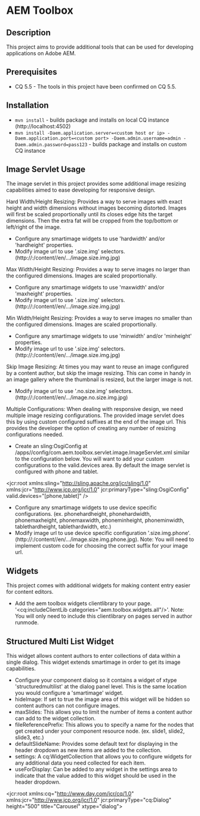 # AEM Toolbox

## Description

This project aims to provide additional tools that can be used for developing applications on Adobe AEM.

## Prerequisites

* CQ 5.5 - The tools in this project have been confirmed on CQ 5.5.

## Installation

* `mvn install` - builds package and installs on local CQ instance (http://localhost:4502)
* `mvn install -Daem.application.server=<custom host or ip> -Daem.application.port=<custom port> -Daem.admin.username=admin -Daem.admin.password=pass123` - builds package and installs on custom CQ instance

## Image Servlet Usage

The image servlet in this project provides some additional image resizing capabilities aimed to ease developing for responsive design.

Hard Width/Height Resizing:
Provides a way to serve images with exact height and width dimensions without images becoming distorted.  Images will first be scaled proportionally until its closes edge hits the target dimensions.  Then the extra fat will be cropped from the top/bottom or left/right of the image.

* Configure any smartimage widgets to use 'hardwidth' and/or 'hardheight' properties.
* Modify image url to use '.size.img' selectors. (http://<host>:<port>/content/<app>/en/.../image.size.img.jpg)

Max Width/Height Resizing:
Provides a way to serve images no larger than the configured dimensions.  Images are scaled proportionally.

* Configure any smartimage widgets to use 'maxwidth' and/or 'maxheight' properties.
* Modify image url to use '.size.img' selectors. (http://<host>:<port>/content/<app>/en/.../image.size.img.jpg)

Min Width/Height Resizing:
Provides a way to serve images no smaller than the configured dimensions.  Images are scaled proportionally.

* Configure any smartimage widgets to use 'minwidth' and/or 'minheight' properties.
* Modify image url to use '.size.img' selectors. (http://<host>:<port>/content/<app>/en/.../image.size.img.jpg)

Skip Image Resizing:
At times you may want to reuse an image configured by a content author, but skip the image resizing.  This can come in handy in an image gallery where the thumbnail is resized, but the larger image is not.

* Modify image url to use '.no.size.img' selectors. (http://<host>:<port>/content/<app>/en/.../image.no.size.img.jpg)

Multiple Configurations:
When dealing with responsive design, we need multiple image resizing configurations.  The provided image servlet does this by using custom configured suffixes at the end of the image url.  This provides the developer the option of creating any number of resizing configurations needed.

* Create an sling:OsgiConfig at /apps/<app>/config/com.aem.toolbox.servlet.image.ImageServlet.xml similar to the configuration below.  You will want to add your custom configurations to the valid.devices area.  By default the image servlet is configured with phone and tablet.
<?xml version="1.0" encoding="UTF-8"?>
<jcr:root xmlns:sling="http://sling.apache.org/jcr/sling/1.0" xmlns:jcr="http://www.jcp.org/jcr/1.0"
	jcr:primaryType="sling:OsgiConfig"
	valid.devices="[phone,tablet]" />
* Configure any smartimage widgets to use device specific configurations. (ex. phonehardheight, phonehardwidth, phonemaxheight, phonemaxwidth, phoneminheight, phoneminwidth, tablethardheight, tablethardwidth, etc.)
* Modify image url to use device specific configuration '.size.img.phone'. (http://<host>:<port>/content/<app>/en/.../image.size.img.phone.jpg).  Note: You will need to implement custom code for choosing the correct suffix for your image url.

## Widgets

This project comes with additional widgets for making content entry easier for content editors.

* Add the aem toolbox widgets clientlibrary to your page.  '<cq:includeClientLib categories="aem.toolbox.widgets.all"/>'.  Note:  You will only need to include this clientlibrary on pages served in author runmode.

## Structured Multi List Widget

This widget allows content authors to enter collections of data within a single dialog.  This widget extends smartimage in order to get its image capabilities.

* Configure your component dialog so it contains a widget of xtype 'structuredmultilist' at the dialog panel level.  This is the same location you would configure a 'smartimage' widget.
* hideImage:  If set to true the image area of this widget will be hidden so content authors can not configure images.
* maxSlides:  This allows you to limit the number of items a content author can add to the widget collection.
* fileReferencePrefix:  This allows you to specify a name for the nodes that get created under your component resource node. (ex. slide1, slide2, slide3, etc.)
* defaultSlideName:  Provides some default text for displaying in the header dropdown as new items are added to the collection.
* settings:  A cq:WidgetCollection that allows you to configure widgets for any additional data you need collected for each item.
* useForDisplay:  Can be added to any widget in the settings area to indicate that the value added to this widget should be used in the header dropdown.

<?xml version="1.0" encoding="UTF-8"?>
<jcr:root xmlns:cq="http://www.day.com/jcr/cq/1.0" xmlns:jcr="http://www.jcp.org/jcr/1.0"
	jcr:primaryType="cq:Dialog"
	height="500"
	title="Carousel"
	xtype="dialog">
	<items jcr:primaryType="cq:TabPanel">
		<items jcr:primaryType="cq:WidgetCollection">
			<carouselslides
				jcr:primaryType="cq:Widget"
				ddGroups="media"
				requestSuffix=".img.png"
				title="Carousel Slides"
				hideImage="{Boolean}false"
				maxSlides="5"
				fileReferencePrefix="./slide$"
				defaultSlideName="New Slide"
				xtype="structuredmultilist">
				<settings jcr:primaryType="cq:WidgetCollection">
					<featuretext
						jcr:primaryType="cq:Widget"
						anchor="94%"
						allowBlank="{Boolean}false"
						fieldLabel="Feature Text"
						defaultValue="Featured"
						itemId="featureText"
						name="featureText"
						xtype="textfield"/>
					<title
						jcr:primaryType="cq:Widget"
						anchor="94%"
						allowBlank="{Boolean}false"
						fieldLabel="Title"
						itemId="title"
						name="jcr:title"
						useForDisplay="{Boolean}true"
						xtype="textfield"/>
					<summarytext
						jcr:primaryType="cq:Widget"
						anchor="94%"
						fieldLabel="Summary Text"
						itemId="summaryText"
						name="summaryText"
						xtype="textfield"/>
					<linktext
						jcr:primaryType="cq:Widget"
						anchor="94%"
						fieldLabel="Link Text"
						defaultValue="Read the study"
						itemId="linkText"
						name="linkText"
						xtype="textfield"/>
					<linklocation
						jcr:primaryType="cq:Widget"
						anchor="94%"
						emptyText="Start typing the name of a research page..."
						fieldLabel="Link Location"
						rootPath="/content/rwjf/en"
						itemId="linkLocation"
						name="linkLocation"
						xtype="autocompletefield"/>
				</settings>
				<cropConfig jcr:primaryType="nt:unstructured">
					<aspectRatios jcr:primaryType="cq:WidgetCollection">
						<aspect1
							jcr:primaryType="nt:unstructured"
							text="314 x 236"
							value="314,236"
							checked="true"/>
					</aspectRatios>
				</cropConfig>
			</carouselslides>
		</items>
	</items>
</jcr:root>

## YouTube Search Widget

Allows content authors to search a YouTube channel for embedding videos into a component.  This aims to eliminate the need for content authors to have to leave the AEM content editing experience for finding YouTube videos.

* Configure your component dialog so it contains a widget with xtype 'youtubesearch'.
* youtubeUser:  Allows us to configure a user for limiting what videos are searched against.

<youtubevideo
	jcr:primaryType="cq:Widget"
	fieldLabel="Youtube Video"
	name="./videoId"
	youtubeUser=""
	xtype="youtubesearch"/>

## RTE Blockquote Plugin

Provides additional buttons in the RTE for wrapping content in a <blockquote/> tag.  This plugin contains two features 'blockquote' and 'linedblockquote'.

* Configure your RTE with the blockquote plugin and configure any features you want enabled.
* Add blockquote and linedblockquote css styles to the RTE and website pages.

<content
	jcr:primaryType="cq:Widget"
	externalStyleSheets="[/css/wysiwyg.css]"
	hideLabel="{Boolean}true"
	name="./content"
	title="Freeform Content"
	xtype="richtext">
	<rtePlugins
		jcr:primaryType="nt:unstructured">
		<blockquote
			jcr:primaryType="nt:unstructured"
			features="*"/>
	</rtePlugins>
</content>

Blockquote HTML Structure:
<blockquote>
	<p>Blockquote Content</p>
</blockquote>

Lined Blockquote HTML Structure:
<blockquote>
	<p class="lined">Lined Blockquote Content</p>
</blockquote>

## RTE Formatting Plugin

Extends the AEM format plugin to allow specifying formats that will change both the wrapping tag and css class on that tag.

* Configure your RTE with the formatting plugin.
* formats:  A cq:WidgetCollection where you configure the different formats for this plugin.  You can specify the tag and classNames to be applied for each format.
* blacklist:  A cq:WidgetCollection where you configure what tags should be ignored by this plugin.  For example, we may not want this plugin to switch out the td tag of a table.
* Add any css styles needed for the formats configured.

<content
	jcr:primaryType="cq:Widget"
	externalStyleSheets="[/css/wysiwyg.css]"
	hideLabel="{Boolean}true"
	name="./content"
	title="Freeform Content"
	xtype="richtext">
	<rtePlugins
		jcr:primaryType="nt:unstructured">
		<formatting
			jcr:primaryType="nt:unstructured"
			features="*">
			<formats jcr:primaryType="cq:WidgetCollection">
				<h1
					jcr:primaryType="nt:unstructured"
					description="Heading 1"
					tag="h1"/>
				<h1articletitle
					jcr:primaryType="nt:unstructured"
					classNames="[article-title]"
					description="Heading 1 Article Title"
					tag="h1"/>
				<h1supertitle
					jcr:primaryType="nt:unstructured"
					classNames="[super-title]"
					description="Heading 1 Super Title"
					tag="h1"/>
				<h2
					jcr:primaryType="nt:unstructured"
					description="Heading 2"
					tag="h2"/>
				<h3
					jcr:primaryType="nt:unstructured"
					description="Heading 3"
					tag="h3"/>
				<p
					jcr:primaryType="nt:unstructured"
					description="Paragraph"
					tag="p"/>
			</formats>
			<blacklist jcr:primaryType="cq:WidgetCollection">
				<ul
					jcr:primaryType="nt:unstructured"
					tag="ul"/>
				<ol
					jcr:primaryType="nt:unstructured"
					tag="ol"/>
				<li
					jcr:primaryType="nt:unstructured"
					tag="li"/>
				<blockquote
					jcr:primaryType="nt:unstructured"
					tag="blockquote"/>
				<table
					jcr:primaryType="nt:unstructured"
					tag="table"/>
				<tbody
					jcr:primaryType="nt:unstructured"
					tag="tbody"/>
				<td
					jcr:primaryType="nt:unstructured"
					tag="td"/>
				<tfoot
					jcr:primaryType="nt:unstructured"
					tag="tfoot"/>
				<th
					jcr:primaryType="nt:unstructured"
					tag="th"/>
				<thead
					jcr:primaryType="nt:unstructured"
					tag="thead"/>
				<tr
					jcr:primaryType="nt:unstructured"
					tag="tr"/>
			</blacklist>
	</formatting>
	</rtePlugins>
</content>